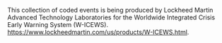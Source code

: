 This collection of coded events is being produced by Lockheed Martin Advanced Technology Laboratories for the Worldwide Integrated Crisis Early Warning System (W-ICEWS).  <https://www.lockheedmartin.com/us/products/W-ICEWS.html>.
